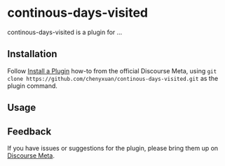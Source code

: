 # continous-days-visited

continous-days-visited is a plugin for ...

## Installation

Follow [Install a Plugin](https://meta.discourse.org/t/install-a-plugin/19157)
how-to from the official Discourse Meta, using `git clone https://github.com/chenyxuan/continous-days-visited.git`
as the plugin command.

## Usage

## Feedback

If you have issues or suggestions for the plugin, please bring them up on
[Discourse Meta](https://meta.discourse.org).
